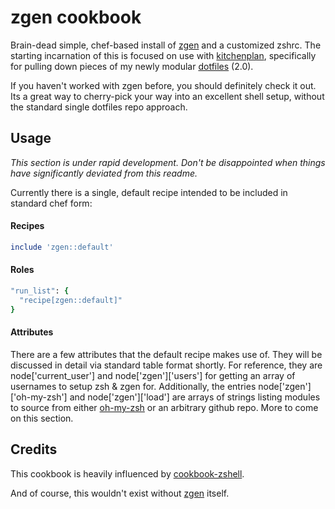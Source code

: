 # zgen cookbook

Brain-dead simple, chef-based install of [zgen](https://github.com/tarjoilija/zgen) and a customized
zshrc. The starting incarnation of this is focused on use with 
[kitchenplan](https://github.com/kitchenplan/kitchenplan), specifically for pulling down pieces of
my newly modular [dotfiles](https://github.com/bkono/dotfiles) (2.0).

If you haven't worked with zgen before, you should definitely check it out. Its a great way to
cherry-pick your way into an excellent shell setup, without the standard single dotfiles repo
approach.

## Usage

_This section is under rapid development. Don't be disappointed when things have significantly
deviated from this readme._

Currently there is a single, default recipe intended to be included in standard chef form:

#### Recipes

```ruby
include 'zgen::default'
```

#### Roles

```ruby
"run_list": {
  "recipe[zgen::default]"
}
```

#### Attributes

There are a few attributes that the default recipe makes use of. They will be discussed in detail
via standard table format shortly. For reference, they are node['current_user'] and
node['zgen']['users'] for getting an array of usernames to setup zsh & zgen for. Additionally, the
entries node['zgen']['oh-my-zsh'] and node['zgen']['load'] are arrays of strings listing modules to
source from either [oh-my-zsh](https://github.com/robbyrussell/oh-my-zsh) or an arbitrary github
repo. More to come on this section.


## Credits

This cookbook is heavily influenced by
[cookbook-zshell](https://github.com/cassianoleal/cookbook-zshell).

And of course, this wouldn't exist without [zgen](https://github.com/tarjoilija/zgen) itself.
